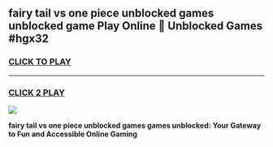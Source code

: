 
## fairy tail vs one piece unblocked games unblocked game Play Online 👋 Unblocked Games #hgx32
<h3>
<a href="https://premium.freeplayer.one?title=fairy_tail_vs_one_piece_unblocked_games&ref=21F">CLICK TO PLAY</a></h3>
<hr>

<h3>
<a href="https://premium.freeplayer.one?title=fairy_tail_vs_one_piece_unblocked_games&ref=21F">CLICK 2 PLAY</a>
  
</h3>

<a href="https://premium.freeplayer.one?title=fairy_tail_vs_one_piece_unblocked_games&ref=21F/"><img src="https://clearcache.store/games.png"></a>


**fairy tail vs one piece unblocked games games unblocked: Your Gateway to Fun and Accessible Online Gaming**
